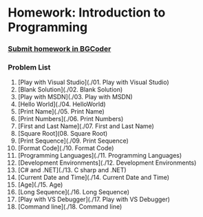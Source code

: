 Homework: Introduction to Programming
=====================================

### [Submit homework in BGCoder](http://bgcoder.com/Contests/314/CSharp-Fundamentals-01-Introduction-to-Programming)

### Problem List

01. [Play with Visual Studio](./01. Play with Visual Studio)
02. [Blank Solution](./02. Blank Solution)
03. [Play with MSDN](./03. Play with MSDN)
04. [Hello World](./04. HelloWorld)
05. [Print Name](./05. Print Name)
06. [Print Numbers](./06. Print Numbers)
07. [First and Last Name](./07. First and Last Name)
08. [Square Root](08. Square Root)
09. [Print Sequence](./09. Print Sequence)
10. [Format Code](./10. Format Code)
11. [Programming Languages](./11. Programming Languages)
12. [Development Environments](./12. Development Environments)
13. [C# and .NET](./13. C sharp and .NET)
14. [Current Date and Time](./14. Current Date and Time)
15. [Age](./15. Age)
16. [Long Sequence](./16. Long Sequence)
17. [Play with VS Debugger](./17. Play with VS Debugger)
18. [Command line](./18. Command line)
